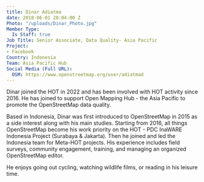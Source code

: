 ```yaml
---
title: Dinar Adiatma
date: 2018-06-01 20:04:00 Z
Photo: "/uploads/Dinar_Photo.jpg"
Member Type:
  Is Staff: true
Job Title: Senior Associate, Data Quality- Asia Pacific
Project:
- Facebook
Country: Indonesia
Team: Asia Pacific Hub
Social Media (Full URL):
  OSM: https://www.openstreetmap.org/user/adiatmad
---
```


Dinar joined the HOT in 2022 and has been involved with HOT activity since 2016. He has joined to support Open Mapping Hub - the Asia Pacific to promote the OpenStreetMap data quality.

Based in Indonesia, Dinar was first introduced to OpenStreetMap in 2015 as a side interest along with his main studies. Starting from 2016, all things OpenStreetMap become his work priority on the HOT - PDC InaWARE Indonesia Project (Surabaya & Jakarta). Then he joined and led the Indonesia team for Meta-HOT projects. His experience includes field surveys, community engagement, training, and managing an organized OpenStreetMap editor. 

He enjoys going out cycling, watching wildlife films, or reading in his leisure time.

